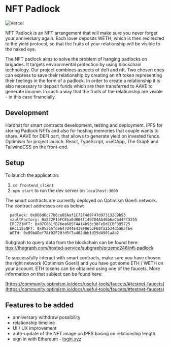 # NFT Padlock

![Vercel](https://vercelbadge.vercel.app/api/przemo246/nft-padlock)

NFT Padlock is an NFT arrangement that will make sure you never forget your anniversary again. Each lover deposits WETH, which is then redirected to the yield protocol, so that the fruits of your relationship will be visible to the naked eye.

The NFT padlock aims to solve the problem of hanging padlocks on brigades. It targets environmental protection by using blockchain technology. Our project combines aspects of defi and nft. Two chosen ones can express to save their relationship by creating an nft token representing their feelings in the form of a padlock. In order to create a relationship it is also necessary to deposit funds which are then transferred to AAVE to generate income. In such a way that the fruits of the relationship are visible - in this case financially.

## Development

Hardhat for smart contracts development, testing and deployment. IPFS for storing Padlock NFTs and also for hosting memories that couple wants to share. AAVE for DEFI part, that allows to generate yield on invested funds. Optimism for project launch. React, TypeScript, useDApp, The Graph and TailwindCSS on the front-end.

## Setup

To launch the application:

1. `cd frontend_client`
2. `npm start` to run the dev server on `localhost:3000`

The smart contracts are currently deployed on Optimism Goerli network. The contract addresses are as below:

```
  padlock: 0x866d6c77b6ce05Aaf1C72F4d9F47d973132C9b53
  vaultFactory: 0x522F1bFCEba0d004f1497D4AA46b6aCb44Ff3255
  ERC721NFT: 0x07C861fB76ea685F4A14b93c30FeDdCCBF395725
  ERC1155NFT: 0x05a6Afde647d44E439F0653FE0fa2534d5aE5fEe
  WETH: 0x09bADef78f92F20fd5f7a402dbb1d25d4901aAb2
```

Subgraph to query data from the blockchain can be found here:
[ttps://thegraph.com/hosted-service/subgraph/przemo246/nft-padlock](https://thegraph.com/hosted-service/subgraph/przemo246/nft-padlock)

To successfully interact with smart contracts, make sure you have chosen the right network (Optimism Goerli) and you have got some ETH / WETH on your account. ETH tokens can be obtained using one of the faucets. More information on that subject can be found here:

[https://community.optimism.io/docs/useful-tools/faucets/#testnet-faucets](https://community.optimism.io/docs/useful-tools/faucets/#testnet-faucets)

## Features to be added

- anniversary withdraw possibility
- relationship timeline
- UI / UX improvement
- auto-update of the NFT image on IPFS basing on relationship length
- sign in with Ethereum - [login.xyz](https://login.xyz/)
